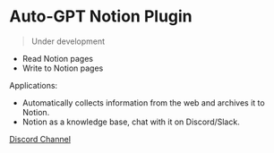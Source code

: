 # Auto-GPT Notion Plugin
> Under development

- Read Notion pages
- Write to Notion pages

Applications:
- Automatically collects information from the web and archives it to Notion.
- Notion as a knowledge base, chat with it on Discord/Slack.

[Discord Channel](https://discord.com/channels/1092243196446249134/1098882305000472626)
